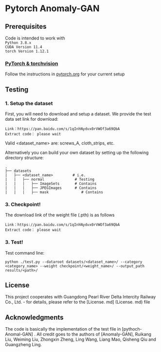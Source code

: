 # Pytorch Anomaly-GAN


## Prerequisites
Code is intended to work with   
```Python 3.8.x```  
```CUDA Version 11.4```  
```torch Version 1.12.1```



### [PyTorch & torchvision](http://pytorch.org/)
Follow the instructions in [pytorch.org](http://pytorch.org) for your current setup



## Testing
### 1. Setup the dataset
First, you will need to download and setup a dataset. We provide the test data set link for download:
```
Link：https://pan.baidu.com/s/1qInhNydvx0rVWOf3a69QbA   
Extract code： please wait
```
Valid <dataset_name> are: screws_A, cloth_strips, etc. 

Alternatively you can build your own dataset by setting up the following directory structure:

    .
    ├── datasets                   
    |   ├── <dataset_name>         # i.e.
    |   |   ├── normal              # Testing
    |   |   |   ├── ImageSets       # Contains
    |   |   |   ├── JPEGImages      # Contains
    |   |   |   ├── mask               # Contains

### 3. Checkpoint!


The download link of the weight file (.pth) is as follows

```
Link：https://pan.baidu.com/s/1qInhNydvx0rVWOf3a69QbA   
Extract code： please wait
```
   
### 3. Test!
Test command line:
```
python ./test.py --dataroot datasets/<dataset_name>/ --category <category_name> --weight checkpoint/<weight_name>/ --output_path results/<path>/
```

## License
This project cooperates with Guangdong Pearl River Delta Intercity Railway Co., Ltd. - for details, please refer to the [License. md] (License. md) file

## Acknowledgments

The code is basically the implementation of the test file in [pythoch-Anomal-GAN]
. All credit goes to the authors of [Anomaly-GAN], Ruikang Liu, Weiming Liu, Zhongxin Zheng, Ling Wang, Liang Mao, Qisheng Qiu and Guangzheng Ling.
